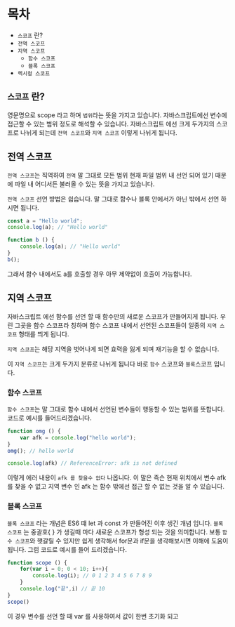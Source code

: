 # 목차
- `스코프` 란?
- `전역 스코프`
- `지역 스코프`
    - `함수 스코프`
    - `블록 스코프`
- `렉시컬 스코프`

## `스코프` 란?
영문명으로 scope 라고 하며 `범위`라는 뜻을 가지고 있습니다. 자바스크립트에선 변수에 접근할 수 있는 범위 정도로 해석할 수 있습니다.
자바스크립트 에선 크게 두가지의 스코프로 나뉘게 되는데 `전역 스코프`와 `지역 스코프` 이렇게 나뉘게 됩니다.

## 전역 스코프
`전역 스코프`는 직역하여 `전역` 말 그대로 모든 범위 현재 파일 범위 내 선언 되어 있기 때문에 파일 내 어디서든 불러올 수 있는 뜻을 가지고 있습니다.

`전역 스코프` 선언 방법은 쉽습니다. 말 그대로 함수나 블록 안에서가 아닌 밖에서 선언 하시면 됩니다.
```js
const a = "Hello world";
console.log(a); // "Hello world"

function b () {
    console.log(a); // "Hello world"
}
b();
```
그래서 함수 내에서도 a를 호출할 경우 아무 제약없이 호출이 가능합니다.


## 지역 스코프
자바스크립트 에선 함수를 선언 할 때 함수만의 새로운 스코프가 만들어지게 됩니다.
우린 그곳을 함수 스코프라 칭하며 함수 스코프 내에서 선언된 스코프들이 일종의 `지역 스코프` 형태를 띄게 됩니다.

`지역 스코프`는 해당 지역을 벗어나게 되면 효력을 잃게 되며 재기능을 할 수 없습니다.

이 `지역 스코프`는 크게 두가지 분류로 나뉘게 됩니다 바로 `함수` 스코프와 `블록`스코프 입니다.

### 함수 스코프
`함수 스코프`는 말 그대로 함수 내에서 선언된 변수들이 행동할 수 있는 범위를 뜻합니다. 코드로 예시를 들어드리겠습니다.
```js
function omg () {
    var afk = console.log("hello world");
}
omg(); // hello world

console.log(afk) // ReferenceError: afk is not defined
```
이렇게 에러 내용이 `afk 를 찾을수 없다` 나옵니다. 이 말은 즉슨 현재 위치에서 변수 afk를 찾을 수 없고 지역 변수 인 afk 는 함수 밖에선 접근 할 수 없는 것을 알 수 있습니다.

### 블록 스코프
`블록 스코프` 라는 개념은 ES6 떄 let 과 const 가 만들어진 이후 생긴 개념 입니다.
`블록 스코프` 는 중괄호{ } 가 생길때 마다 새로운 스코프가 형성 되는 것을 의미합니다.
보통 `함수 스코프`와 햇갈릴 수 있지만 쉽게 생각해서 for문과 if문을 생각해보시면 이해에 도움이 됩니다. 그럼 코드로 예시를 들어 드리겠습니다.

```js
function scope () {
    for(var i = 0; 0 < 10; i++){
        console.log(i); // 0 1 2 3 4 5 6 7 8 9
    }
    console.log("끝",i) // 끝 10
}
scope()
```
이 경우 변수를 선언 할 때  var 를 사용하여서 값이 한번 초기화 되고 